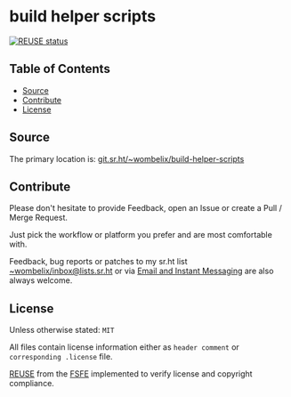 <!--
SPDX-FileCopyrightText: 2024 Dominik Wombacher <dominik@wombacher.cc>

SPDX-License-Identifier: CC0-1.0
-->

# build helper scripts

[![REUSE status](https://api.reuse.software/badge/git.sr.ht/~wombelix/build-helper-scripts)](https://api.reuse.software/info/git.sr.ht/~wombelix/build-helper-scripts)

## Table of Contents

* [Source](#source)
* [Contribute](#contribute)
* [License](#license)

## Source

The primary location is:
[git.sr.ht/~wombelix/build-helper-scripts](https://git.sr.ht/~wombelix/build-helper-scripts)

<!--
Mirrors are available on
[Codeberg](https://codeberg.org/wombelix/build-helper-scripts),
[Gitlab](https://gitlab.com/wombelix/build-helper-scripts)
and
[Github](https://github.com/wombelix/build-helper-scripts).
-->

## Contribute

Please don't hesitate to provide Feedback,
open an Issue or create a Pull / Merge Request.

Just pick the workflow or platform you prefer and are most comfortable with.

Feedback, bug reports or patches to my sr.ht list
[~wombelix/inbox@lists.sr.ht](https://lists.sr.ht/~wombelix/inbox) or via
[Email and Instant Messaging](https://dominik.wombacher.cc/pages/contact.html)
are also always welcome.

## License

Unless otherwise stated: `MIT`

All files contain license information either as
`header comment` or `corresponding .license` file.

[REUSE](https://reuse.software) from the [FSFE](https://fsfe.org/)
implemented to verify license and copyright compliance.
